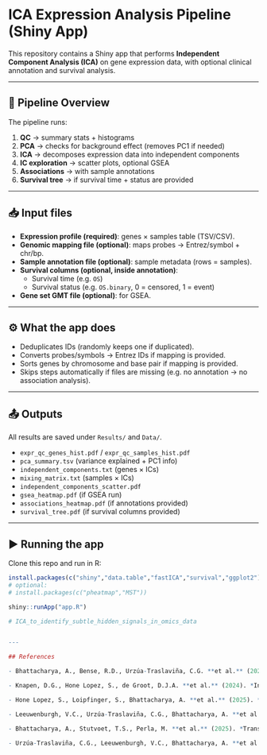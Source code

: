 
# ICA Expression Analysis Pipeline (Shiny App)

This repository contains a Shiny app that performs **Independent Component Analysis (ICA)** on gene expression data, with optional clinical annotation and survival analysis.

---

## 🚀 Pipeline Overview

The pipeline runs:

1. **QC** → summary stats + histograms  
2. **PCA** → checks for background effect (removes PC1 if needed)  
3. **ICA** → decomposes expression data into independent components  
4. **IC exploration** → scatter plots, optional GSEA  
5. **Associations** → with sample annotations  
6. **Survival tree** → if survival time + status are provided  

---

## 📥 Input files

- **Expression profile (required)**: genes × samples table (TSV/CSV).  
- **Genomic mapping file (optional)**: maps probes → Entrez/symbol + chr/bp.  
- **Sample annotation file (optional)**: sample metadata (rows = samples).  
- **Survival columns (optional, inside annotation)**:  
  - Survival time (e.g. `OS`)  
  - Survival status (e.g. `OS.binary`, 0 = censored, 1 = event)  
- **Gene set GMT file (optional)**: for GSEA.

---

## ⚙️ What the app does

- Deduplicates IDs (randomly keeps one if duplicated).  
- Converts probes/symbols → Entrez IDs if mapping is provided.  
- Sorts genes by chromosome and base pair if mapping is provided.  
- Skips steps automatically if files are missing (e.g. no annotation → no association analysis).  

---

## 📤 Outputs

All results are saved under `Results/` and `Data/`.  

- `expr_qc_genes_hist.pdf` / `expr_qc_samples_hist.pdf`  
- `pca_summary.tsv` (variance explained + PC1 info)  
- `independent_components.txt` (genes × ICs)  
- `mixing_matrix.txt` (samples × ICs)  
- `independent_components_scatter.pdf`  
- `gsea_heatmap.pdf` (if GSEA run)  
- `associations_heatmap.pdf` (if annotations provided)  
- `survival_tree.pdf` (if survival columns provided)

---

## ▶️ Running the app

Clone this repo and run in R:

```r
install.packages(c("shiny","data.table","fastICA","survival","ggplot2"))
# optional:
# install.packages(c("pheatmap","MST"))

shiny::runApp("app.R")

# ICA_to_identify_subtle_hidden_signals_in_omics_data


---

## References

- Bhattacharya, A., Bense, R.D., Urzúa-Traslaviña, C.G. **et al.** (2020). *Transcriptional effects of copy number alterations in a large set of human cancers.* **Nature Communications**, 11, 715. https://doi.org/10.1038/s41467-020-14605-5

- Knapen, D.G., Hone Lopez, S., de Groot, D.J.A. **et al.** (2024). *Independent transcriptional patterns reveal biological processes associated with disease-free survival in early colorectal cancer.* **Communications Medicine**, 4, 79. https://doi.org/10.1038/s43856-024-00504-z

- Hone Lopez, S., Loipfinger, S., Bhattacharya, A. **et al.** (2025). *Upfront whole blood transcriptional patterns in patients receiving immune checkpoint inhibitors associate with clinical outcome.* **Cancer Immunology, Immunotherapy**, 74, 301. https://doi.org/10.1007/s00262-025-04155-4

- Leeuwenburgh, V.C., Urzúa-Traslaviña, C.G., Bhattacharya, A. **et al.** (2021). *Robust metabolic transcriptional components in 34,494 patient-derived cancer-related samples and cell lines.* **Cancer & Metabolism**, 9, 35. https://doi.org/10.1186/s40170-021-00272-7

- Bhattacharya, A., Stutvoet, T.S., Perla, M. **et al.** (2025). *Transcriptional pattern enriched for synaptic signaling is associated with shorter survival of patients with high-grade serous ovarian cancer.* **eLife** (Reviewed Preprint), Version of Record May 13, 2025. https://doi.org/10.7554/eLife.101369.2

- Urzúa-Traslaviña, C.G., Leeuwenburgh, V.C., Bhattacharya, A. **et al.** (2021). *Improving gene function predictions using independent transcriptional components.* **Nature Communications**, 12, 1464. https://doi.org/10.1038/s41467-021-21671-w

